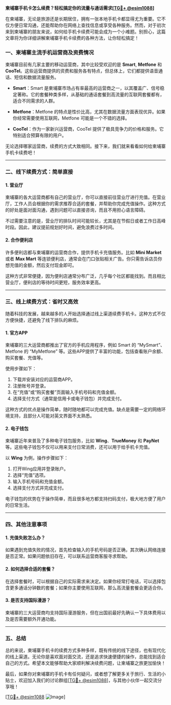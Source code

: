 **柬埔寨手机卡怎么续费？轻松搞定你的流量与通话需求[[TG💪+ @esim1088](https://t.me/s/esim1088)]**

在柬埔寨，无论是旅游还是长期居住，拥有一张本地手机卡都显得尤为重要。它不仅方便日常沟通，还能帮助你在网络上查找信息或享受各种服务。然而，对于初次来到柬埔寨的朋友来说，如何给手机卡续费可能会成为一个小难题。别担心，这篇文章将为你详细讲解柬埔寨手机卡续费的各种方法，让你轻松搞定！

### **一、柬埔寨主流手机运营商及资费情况**

柬埔寨目前有几家主要的移动运营商，其中比较受欢迎的是 **Smart**, **Metfone** 和 **CooTel**。这些运营商提供的资费和服务各有特点，但总体上，它们都提供语音通话、短信和数据流量服务。

- **Smart**：Smart 是柬埔寨市场占有率最高的运营商之一，以其覆盖广、信号稳定著称。它的套餐种类多样，从基础的通话套餐到高流量的互联网套餐都有，适合不同需求的人群。
  
- **Metfone**：Metfone 的特点是性价比高，尤其在数据流量方面表现优异。如果你经常需要使用互联网，Metfone 可能是一个不错的选择。

- **CooTel**：作为一家新兴运营商，CooTel 提供了极具竞争力的价格和服务。它特别适合预算有限的用户。

无论选择哪家运营商，续费的方式大致相同。接下来，我们就来看看如何给柬埔寨手机卡续费吧！

---

### **二、线下续费方式：简单直接**

#### **1. 营业厅**
柬埔寨的各大运营商都有自己的营业厅，你可以直接前往营业厅进行充值。在营业厅，工作人员会根据你的需求推荐合适的套餐，并帮助你完成充值操作。这种方式的好处是面对面沟通，遇到问题可以直接咨询，而且不用担心语言障碍。

不过需要注意的是，营业厅的排队时间可能较长，尤其是在节假日或者工作日高峰时段。因此，建议提前规划好时间，避免浪费过多时间。

#### **2. 合作便利店**
许多便利店都与柬埔寨的运营商合作，提供手机卡充值服务。比如 **Mini Market** 或者 **Max Mart** 等连锁便利店，通常会在门口张贴相关广告。你只需告诉店员你想充值的金额，然后支付现金即可。

这种方式非常便捷，因为便利店通常分布广泛，几乎每个社区都能找到。而且相比营业厅，便利店的等待时间更短，服务效率更高。

---

### **三、线上续费方式：省时又高效**

随着科技的发展，越来越多的人开始选择通过线上渠道续费手机卡。这种方式不仅方便快捷，还避免了线下排队的麻烦。

#### **1. 官方APP**
柬埔寨的三大运营商都推出了官方的手机应用程序，例如 Smart 的 “MySmart”、Metfone 的 “MyMetfone” 等。这些APP提供了丰富的功能，包括查看账户余额、购买套餐、充值等。

使用步骤如下：
1. 下载并安装对应的运营商APP。
2. 注册账号并登录。
3. 在“充值”或“购买套餐”页面输入手机号码和充值金额。
4. 选择支付方式（通常是信用卡或电子钱包）并完成支付。

这种方式的优点是操作简单，随时随地都可以完成充值。缺点是需要一定的网络环境支持，且部分人可能对英文界面不太熟悉。

#### **2. 电子钱包**
柬埔寨近年来普及了多种电子钱包服务，比如 **Wing**、**TrueMoney** 和 **PayNet** 等。这些电子钱包不仅可以用来支付日常消费，还可以用于给手机卡充值。

以 **Wing** 为例，操作步骤如下：
1. 打开Wing应用并登录账户。
2. 选择“充值”选项。
3. 输入手机号码和充值金额。
4. 选择支付方式并完成支付。

电子钱包的优势在于操作简单，而且很多地方都支持扫码支付，极大地方便了用户的日常生活。

---

### **四、其他注意事项**

#### **1. 充值失败怎么办？**
如果遇到充值失败的情况，首先检查输入的手机号码是否正确，其次确认网络连接是否正常。如果问题依旧存在，可以联系运营商客服寻求帮助。

#### **2. 如何选择合适的套餐？**
在选择套餐时，可以根据自己的实际需求来决定。如果你经常打电话，可以选择包含更多通话分钟数的套餐；如果你主要使用互联网，那么高流量套餐会更适合你。

#### **3. 是否支持国际漫游？**
柬埔寨的三大运营商均支持国际漫游服务，但在出国前最好先确认一下具体费用以及是否需要额外开通功能。

---

### **五、总结**

总的来说，柬埔寨手机卡的续费方式多种多样，既有传统的线下途径，也有现代化的线上渠道。无论你是喜欢面对面交流，还是追求快速便捷的操作，总能找到适合自己的方式。希望本文能够帮助大家顺利解决续费问题，让柬埔寨之旅更加愉快！

最后，如果你对柬埔寨的手机卡有任何疑问，或者想了解更多关于旅行、生活的小贴士，欢迎加入我们的讨论群组[[TG💪+ @esim1088](https://t.me/s/esim1088)]，与其他小伙伴一起交流分享哦！

[[TG💪+ @esim1088](https://t.me/s/esim1088) ![Image](https://i.postimg.cc/4NQfJmqS/Snipaste-2025-05-13-00-14-12.png)]